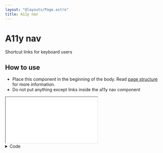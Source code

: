 ```yaml
---
layout: "@layouts/Page.astro"
title: A11y nav
---
```


# A11y nav

<p class="lead">Shortcut links for keyboard users</p>

## How to use

- Place this component in the beginning of the body. Read [page structure](../layout-structure/page-structure) for more information.
- Do not put anything except links inside the a11y nav component

<iframe src="/style/en/examples/a11y-nav/default" title="Example default a11y nav"></iframe>

<details class="kth-details">
<summary>Code</summary>
<div class="kth-details__content">

```html
<div class="kth-a11y-nav">
  <a href="#main-content">Go to main content</a>
</div>
```

```scss
@use "@kth/style/scss/components/a11y-nav.scss";
```

</div>
</details>
